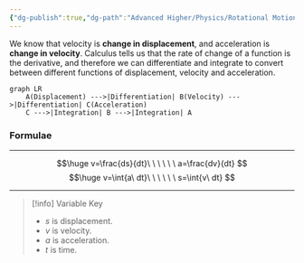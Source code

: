 ```yaml
---
{"dg-publish":true,"dg-path":"Advanced Higher/Physics/Rotational Motion and Astrophysics/Motion Graphs and Calculus.md","dg-permalink":"physics/motion-calculus","permalink":"/physics/motion-calculus/","created":"","updated":""}
---
```


We know that velocity is **change in displacement**, and acceleration is **change in velocity**. Calculus tells us that the rate of change of a function is the derivative, and therefore we can differentiate and integrate to convert between different functions of displacement, velocity and acceleration.

```mermaid
graph LR
	A(Displacement) --->|Differentiation| B(Velocity) --->|Differentiation| C(Acceleration)
	C --->|Integration| B --->|Integration| A
```

### Formulae

---

$$\huge
v=\frac{ds}{dt}\ \ \ \ \ \ a=\frac{dv}{dt}
$$
$$\huge
v=\int{a\ dt}\ \ \ \ \ \ s=\int{v\ dt}
$$

---

> [!info] Variable Key
> 
> - $s$ is displacement.
> - $v$ is velocity.
> - $a$ is acceleration.
> - $t$ is time.
